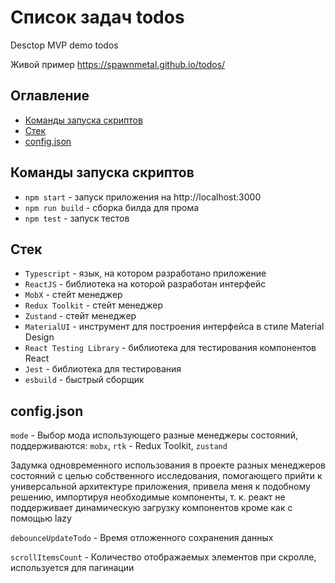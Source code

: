 # Список задач todos

Desctop MVP demo todos

Живой пример https://spawnmetal.github.io/todos/

## Оглавление

- [Команды запуска скриптов](#Команды-запуска-скриптов)
- [Стек](#Стек)
- [config.json](#configjson)

## Команды запуска скриптов

- `npm start` - запуск приложения на http://localhost:3000
- `npm run build` - сборка билда для прома
- `npm test` - запуск тестов

## Стек

- `Typescript` - язык, на котором разработано приложение
- `ReactJS` - библиотека на которой разработан интерфейс
- `MobX` - стейт менеджер
- `Redux Toolkit` - стейт менеджер
- `Zustand` - стейт менеджер
- `MaterialUI` - инструмент для построения интерфейса в стиле Material Design
- `React Testing Library` - библиотека для тестирования компонентов React
- `Jest` - библиотека для тестирования
- `esbuild` - быстрый сборщик

## config.json

`mode` - Выбор мода использующего разные менеджеры состояний, поддерживаются: `mobx`, `rtk` - Redux Toolkit, `zustand`

Задумка одновременного использования в проекте разных менеджеров состояний с целью собственного исследования, помогающего прийти к универсальной архитектуре приложения, привела меня к подобному решению, импортируя необходимые компоненты, т. к. реакт не поддерживает динамическую загрузку компонентов кроме как с помощью lazy

`debounceUpdateTodo` - Время отложенного сохранения данных

`scrollItemsCount` - Количество отображаемых элементов при скролле, используется для пагинации

